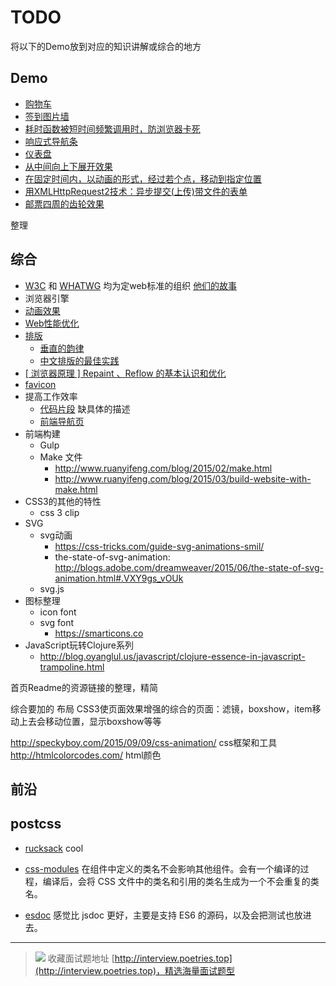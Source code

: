 # TODO
将以下的Demo放到对应的知识讲解或综合的地方
## Demo
* [购物车](demo/shopping-cart)
* [签到图片墙](demo/sign-in-anim)
* [耗时函数被短时间频繁调用时，防浏览器卡死](demo/throttle)
* [响应式导航条](demo/response-nav-bar)
* [仪表盘](demo/dash-circle)
* [从中间向上下展开效果](demo/center-open)
* [在固定时间内，以动画的形式，经过若个点，移动到指定位置](demo/anim-to-some-place-in-certain)
* [用XMLHttpRequest2技术：异步提交(上传)带文件的表单](demo/aysn-file-upload)
* [邮票四周的齿轮效果](demo/stamp)

整理
## 综合
* [W3C](http://www.chinaw3c.org/about.html) 和 [WHATWG](https://whatwg.org/) 均为定web标准的组织 [他们的故事](detail/W3C&WHATWG.md)
* 浏览器引擎
* [动画效果](detail/effect)
* [Web性能优化](others/web-speed-up.md)
* [排版](detail/type)
    * [垂直的韵律](detail/type/vertical-rhythm.md)
    * [中文排版的最佳实践](http://zhuanlan.zhihu.com/FrontendMagazine/19891152)
* [[ 浏览器原理 ] Repaint 、Reflow 的基本认识和优化](http://segmentfault.com/a/1190000002629708)
* [favicon](https://github.com/audreyr/favicon-cheat-sheet)
* 提高工作效率
    * [代码片段](snippets) 缺具体的描述
    * [前端导航页](https://htmlpreview.github.io/?https://github.com/iamjoel/front-end-note/blob/master/bookmark/bookmark-nav-page/index.html)
* 前端构建
	* Gulp
	* Make 文件
		* http://www.ruanyifeng.com/blog/2015/02/make.html
		* http://www.ruanyifeng.com/blog/2015/03/build-website-with-make.html
* CSS3的其他的特性
	* css 3 clip
* SVG
	* svg动画
		* https://css-tricks.com/guide-svg-animations-smil/
		* the-state-of-svg-animation: http://blogs.adobe.com/dreamweaver/2015/06/the-state-of-svg-animation.html#.VXY9gs_vOUk
	* svg.js
* 图标整理
	* icon font
	* svg font
		* https://smarticons.co
* JavaScript玩转Clojure系列
	* http://blog.oyanglul.us/javascript/clojure-essence-in-javascript-trampoline.html

首页Readme的资源链接的整理，精简

综合要加的
布局
CSS3使页面效果增强的综合的页面：滤镜，boxshow，item移动上去会移动位置，显示boxshow等等

http://speckyboy.com/2015/09/09/css-animation/ css框架和工具
http://htmlcolorcodes.com/ html颜色
## 前沿
## postcss
* [rucksack](http://simplaio.github.io/rucksack/docs/) cool

* [css-modules](https://github.com/css-modules/css-modules) 在组件中定义的类名不会影响其他组件。会有一个编译的过程，编译后，会将 CSS 文件中的类名和引用的类名生成为一个不会重复的类名。

* [esdoc](https://github.com/esdoc/esdoc) 感觉比 jsdoc 更好，主要是支持 ES6 的源码，以及会把测试也放进去。

---

> ![](http://img-repo.poetries.top/images/20211003165152.png)
> 收藏面试题地址 [http://interview.poetries.top](http://interview.poetries.top)，精选海量面试题型